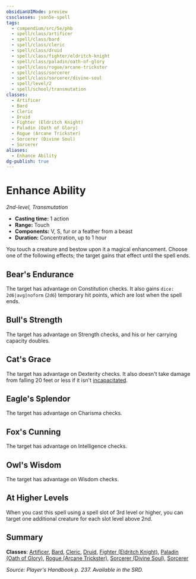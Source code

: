 ```yaml
---
obsidianUIMode: preview
cssclasses: json5e-spell
tags:
  - compendium/src/5e/phb
  - spell/class/artificer
  - spell/class/bard
  - spell/class/cleric
  - spell/class/druid
  - spell/class/fighter/eldritch-knight
  - spell/class/paladin/oath-of-glory
  - spell/class/rogue/arcane-trickster
  - spell/class/sorcerer
  - spell/class/sorcerer/divine-soul
  - spell/level/2
  - spell/school/transmutation
classes:
  - Artificer
  - Bard
  - Cleric
  - Druid
  - Fighter (Eldritch Knight)
  - Paladin (Oath of Glory)
  - Rogue (Arcane Trickster)
  - Sorcerer (Divine Soul)
  - Sorcerer
aliases:
  - Enhance Ability
dg-publish: true
---
```

# Enhance Ability
*2nd-level, Transmutation*  

- **Casting time:** 1 action
- **Range:** Touch
- **Components:** V, S, fur or a feather from a beast
- **Duration:** Concentration, up to 1 hour

You touch a creature and bestow upon it a magical enhancement. Choose one of the following effects; the target gains that effect until the spell ends.

## Bear's Endurance

The target has advantage on Constitution checks. It also gains `dice: 2d6|avg|noform` (`2d6`) temporary hit points, which are lost when the spell ends.

## Bull's Strength

The target has advantage on Strength checks, and his or her carrying capacity doubles.

## Cat's Grace

The target has advantage on Dexterity checks. It also doesn't take damage from falling 20 feet or less if it isn't [incapacitated](/3-Mechanics/CLI/rules/conditions.md#incapacitated).

## Eagle's Splendor

The target has advantage on Charisma checks.

## Fox's Cunning

The target has advantage on Intelligence checks.

## Owl's Wisdom

The target has advantage on Wisdom checks.

## At Higher Levels

When you cast this spell using a spell slot of 3rd level or higher, you can target one additional creature for each slot level above 2nd.

## Summary

**Classes**: [Artificer](/Admin/CLI/classes/artificer-tce.md), [Bard](/Admin/CLI/classes/bard.md), [Cleric](/Admin/CLI/classes/cleric.md), [Druid](/Admin/CLI/classes/druid.md), [Fighter (Eldritch Knight)](/Admin/CLI/classes/fighter-eldritch-knight.md), [Paladin (Oath of Glory)](/Admin/CLI/classes/paladin-oath-of-glory-tce.md), [Rogue (Arcane Trickster)](/Admin/CLI/classes/rogue-arcane-trickster.md), [Sorcerer (Divine Soul)](/Admin/CLI/classes/sorcerer-divine-soul-xge.md), [Sorcerer](/Admin/CLI/classes/sorcerer.md)

*Source: Player's Handbook p. 237. Available in the SRD.*